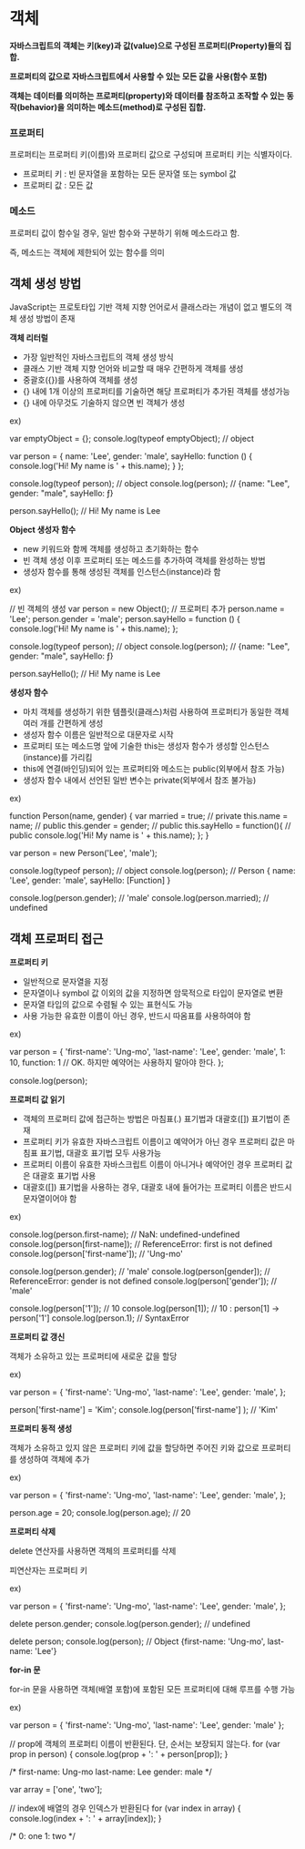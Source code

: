 # 객체

**자바스크립트의 객체는 키(key)과 값(value)으로 구성된 프로퍼티(Property)들의 집합.**

**프로퍼티의 값으로 자바스크립트에서 사용할 수 있는 모든 값을 사용(함수 포함)**

**객체는 데이터를 의미하는 프로퍼티(property)와 데이터를 참조하고 조작할 수 있는 동작(behavior)을 의미하는 메소드(method)로 구성된 집합.**

### 프로퍼티

프로퍼티는 프로퍼티 키(이름)와 프로퍼티 값으로 구성되며 프로퍼티 키는 식별자이다.

- 프로퍼티 키 : 빈 문자열을 포함하는 모든 문자열 또는 symbol 값
- 프로퍼티 값 : 모든 값

### 메소드

프로퍼티 값이 함수일 경우, 일반 함수와 구분하기 위해 메소드라고 함. 

즉, 메소드는 객체에 제한되어 있는 함수를 의미

## 객체 생성 방법

JavaScript는 프로토타입 기반 객체 지향 언어로서 클래스라는 개념이 없고 별도의 객체 생성 방법이 존재

**객체 리터럴**

- 가장 일반적인 자바스크립트의 객체 생성 방식
- 클래스 기반 객체 지향 언어와 비교할 때 매우 간편하게 객체를 생성
- 중괄호({})를 사용하여 객체를 생성
- {} 내에 1개 이상의 프로퍼티를 기술하면 해당 프로퍼티가 추가된 객체를 생성가능
- {} 내에 아무것도 기술하지 않으면 빈 객체가 생성

ex) 

var emptyObject = {};
console.log(typeof emptyObject); // object

var person = {
  name: 'Lee',
  gender: 'male',
  sayHello: function () {
    console.log('Hi! My name is ' + this.name);
  }
};

console.log(typeof person); // object
console.log(person); // {name: "Lee", gender: "male", sayHello: ƒ}

person.sayHello(); // Hi! My name is Lee

**Object 생성자 함수**

- new 키워드와 함께 객체를 생성하고 초기화하는 함수
- 빈 객체 생성 이후 프로퍼티 또는 메소드를 추가하여 객체를 완성하는 방법
- 생성자 함수를 통해 생성된 객체를 인스턴스(instance)라 함

ex) 

// 빈 객체의 생성
var person = new Object();
// 프로퍼티 추가
person.name = 'Lee';
person.gender = 'male';
person.sayHello = function () {
  console.log('Hi! My name is ' + this.name);
};

console.log(typeof person); // object
console.log(person); // {name: "Lee", gender: "male", sayHello: ƒ}

person.sayHello(); // Hi! My name is Lee

**생성자 함수**

- 마치 객체를 생성하기 위한 템플릿(클래스)처럼 사용하여 프로퍼티가 동일한 객체 여러 개를 간편하게 생성
- 생성자 함수 이름은 일반적으로 대문자로 시작
- 프로퍼티 또는 메소드명 앞에 기술한 this는 생성자 함수가 생성할 인스턴스(instance)를 가리킴
- this에 연결(바인딩)되어 있는 프로퍼티와 메소드는 public(외부에서 참조 가능)
- 생성자 함수 내에서 선언된 일반 변수는 private(외부에서 참조 불가능)

ex) 

function Person(name, gender) {
  var married = true;         // private
  this.name = name;           // public
  this.gender = gender;       // public
  this.sayHello = function(){ // public
    console.log('Hi! My name is ' + this.name);
  };
}

var person = new Person('Lee', 'male');

console.log(typeof person); // object
console.log(person); // Person { name: 'Lee', gender: 'male', sayHello: [Function] }

console.log(person.gender);  // 'male'
console.log(person.married); // undefined

## 객체 프로퍼티 접근

**프로퍼티 키**

- 일반적으로 문자열을 지정
- 문자열이나 symbol 값 이외의 값을 지정하면 암묵적으로 타입이 문자열로 변환
- 문자열 타입의 값으로 수렴될 수 있는 표현식도 가능
- 사용 가능한 유효한 이름이 아닌 경우, 반드시 따옴표를 사용하여야 함

ex) 

var person = {
  'first-name': 'Ung-mo',
  'last-name': 'Lee',
  gender: 'male',
  1: 10,
  function: 1 // OK. 하지만 예약어는 사용하지 말아야 한다.
};

console.log(person);

**프로퍼티 값 읽기**

- 객체의 프로퍼티 값에 접근하는 방법은 마침표(.) 표기법과 대괄호([]) 표기법이 존재
- 프로퍼티 키가 유효한 자바스크립트 이름이고 예약어가 아닌 경우 프로퍼티 값은 마침표 표기법, 대괄호 표기법 모두 사용가능
- 프로퍼티 이름이 유효한 자바스크립트 이름이 아니거나 예약어인 경우 프로퍼티 값은 대괄호 표기법 사용
- 대괄호([]) 표기법을 사용하는 경우, 대괄호 내에 들어가는 프로퍼티 이름은 반드시 문자열이어야 함

ex) 

console.log(person.first-name);    // NaN: undefined-undefined
console.log(person[first-name]);   // ReferenceError: first is not defined
console.log(person['first-name']); // 'Ung-mo'

console.log(person.gender);    // 'male'
console.log(person[gender]);   // ReferenceError: gender is not defined
console.log(person['gender']); // 'male'

console.log(person['1']); // 10
console.log(person[1]);   // 10 : person[1] -> person['1']
console.log(person.1);    // SyntaxError

**프로퍼티 값 갱신**

객체가 소유하고 있는 프로퍼티에 새로운 값을 할당

ex) 

var person = {
  'first-name': 'Ung-mo',
  'last-name': 'Lee',
  gender: 'male',
};

person['first-name'] = 'Kim';
console.log(person['first-name'] ); // 'Kim'

**프로퍼티 동적 생성**

객체가 소유하고 있지 않은 프로퍼티 키에 값을 할당하면 주어진 키와 값으로 프로퍼티를 생성하여 객체에 추가

ex) 

var person = {
  'first-name': 'Ung-mo',
  'last-name': 'Lee',
  gender: 'male',
};

person.age = 20;
console.log(person.age); // 20

**프로퍼티 삭제**

delete 연산자를 사용하면 객체의 프로퍼티를 삭제

피연산자는 프로퍼티 키

ex)

var person = {
  'first-name': 'Ung-mo',
  'last-name': 'Lee',
  gender: 'male',
};

delete person.gender;
console.log(person.gender); // undefined

delete person;
console.log(person); // Object {first-name: 'Ung-mo', last-name: 'Lee'}

**for-in 문**

for-in 문을 사용하면 객체(배열 포함)에 포함된 모든 프로퍼티에 대해 루프를 수행 가능

ex) 

var person = {
  'first-name': 'Ung-mo',
  'last-name': 'Lee',
  gender: 'male'
};

// prop에 객체의 프로퍼티 이름이 반환된다. 단, 순서는 보장되지 않는다.
for (var prop in person) {
  console.log(prop + ': ' + person[prop]);
}

/*
first-name: Ung-mo
last-name: Lee
gender: male
*/

var array = ['one', 'two'];

// index에 배열의 경우 인덱스가 반환된다
for (var index in array) {
  console.log(index + ': ' + array[index]);
}

/*
0: one
1: two
*/
